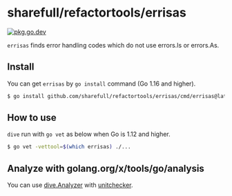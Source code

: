 # sharefull/refactortools/errisas

[![pkg.go.dev][gopkg-badge]][gopkg]

`errisas` finds error handling codes which do not use errors.Is or errors.As.

## Install

You can get `errisas` by `go install` command (Go 1.16 and higher).

```bash
$ go install github.com/sharefull/refactortools/errisas/cmd/errisas@latest
```

## How to use

`dive` run with `go vet` as below when Go is 1.12 and higher.

```bash
$ go vet -vettool=$(which errisas) ./...
```

## Analyze with golang.org/x/tools/go/analysis

You can use [dive.Analyzer](https://pkg.go.dev/github.com/gostaticanalysis/dive/#Analyzer) with [unitchecker](https://golang.org/x/tools/go/analysis/unitchecker).

<!-- links -->
[gopkg]: https://pkg.go.dev/github.com/sharefull/refactortools/errisas
[gopkg-badge]: https://pkg.go.dev/badge/github.com/sharefull/refactortools/errisas?status.svg

